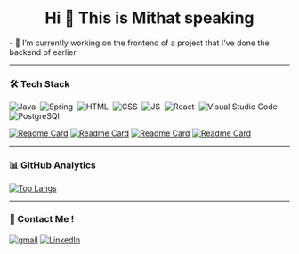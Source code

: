 <h1 align="center">Hi 👋 This is Mithat speaking</h1>
- 🔭 I’m currently working on the frontend of a project that I've done the backend of earlier

<hr class="dotted">

### 🛠 Tech Stack
![Java](https://img.shields.io/badge/-Java-05122A?style=for-the-badge&logo=java&logoColor=E06C00)&nbsp;
![Spring](https://img.shields.io/badge/Spring-05122A?style=for-the-badge&logo=spring&logoColor=72AC41)&nbsp;
![HTML](https://img.shields.io/badge/-HTML-05122A?style=for-the-badge&logo=HTML5&logoColor=E34F26)&nbsp;
![CSS](https://img.shields.io/badge/-CSS-05122A?style=for-the-badge&logo=CSS3&logoColor=268FC9)&nbsp;
![JS](https://img.shields.io/badge/-Javascript-05122A?style=for-the-badge&logo=javascript)&nbsp;
![React](https://img.shields.io/badge/-React-05122A?style=for-the-badge&logo=react)&nbsp;
![Visual Studio Code](https://img.shields.io/badge/-Visual%20Studio%20Code-05122A?style=for-the-badge&logo=visual-studio-code&logoColor=007ACC)&nbsp;
![PostgreSQl](https://img.shields.io/badge/Postgre%20Sql-05122A?style=for-the-badge&logo=postgresql)&nbsp;

[![Readme Card](https://github-readme-stats.vercel.app/api/pin/?username=w1that&repo=store-api-app)](https://github.com/w1that/store-api-app)
[![Readme Card](https://github-readme-stats.vercel.app/api/pin/?username=w1that&repo=Car-Rental-with-Java)](https://github.com/w1that/Car-Rental-with-Java)
[![Readme Card](https://github-readme-stats.vercel.app/api/pin/?username=w1that&repo=Car-Rental-With-React)](https://github.com/w1that/Car-Rental-With-React)
[![Readme Card](https://github-readme-stats.vercel.app/api/pin/?username=w1that&repo=sandbox-projects)](https://github.com/w1that/sandbox-projects)



<hr class="dotted">

### 📊 GitHub Analytics  

[![Top Langs](https://github-readme-stats.vercel.app/api/top-langs/?username=w1that&layout=compact)](https://github.com/w1that/github-readme-stats)


<hr class="dotted">


 


### 📩 Contact Me ! 

<a href="mailto:marmarisco860@gmail.com" target="blank"><img align="center" src="https://img.shields.io/badge/Gmail-D14836?style=for-the-badge&logo=gmail&logoColor=white" alt="gmail" /></a>
<a href="https://www.linkedin.com/in/mithat-akbulut-5221401b3/" target="blank"><img align="center" src="https://img.shields.io/badge/LinkedIn-0077B5?style=for-the-badge&logo=linkedin&logoColor=white" alt="LinkedIn" /></a>

